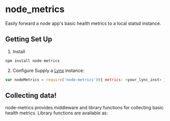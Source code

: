 # node_metrics
Easily forward a node app's basic health metrics to a local statsd instance.

## Getting Set Up
1. Install

  ```js
  npm install node-metrics
  ```
2. Configure
  Supply a [Lynx](https://github.com/dscape/lynx) instance:

  ```js
  var nodeMetrics = require('node-metrics')({ metrics: <your_lync_inst> });
  ```
  
## Collecting data!
  node-metrics provides middleware and library functions for collecting basic health metrics. Library functions are available as:
